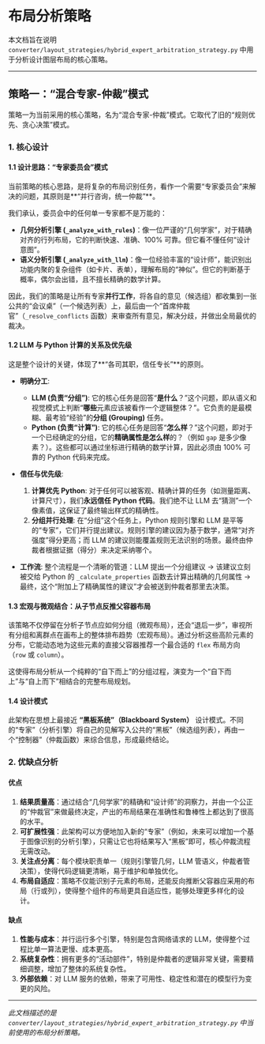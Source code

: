 # 布局分析策略

本文档旨在说明 `converter/layout_strategies/hybrid_expert_arbitration_strategy.py` 中用于分析设计图层布局的核心策略。

---

## 策略一：“混合专家-仲裁”模式

策略一为当前采用的核心策略，名为“混合专家-仲裁”模式。它取代了旧的“规则优先、贪心决策”模式。

### 1. 核心设计

#### 1.1 设计思路：“专家委员会”模式

当前策略的核心思路，是将复杂的布局识别任务，看作一个需要“专家委员会”来解决的问题，其原则是**“并行咨询，统一仲裁”**。

我们承认，委员会中的任何单一专家都不是万能的：
*   **几何分析引擎 (`_analyze_with_rules`)**：像一位严谨的“几何学家”，对于精确对齐的行列布局，它的判断快速、准确、100% 可靠。但它看不懂任何“设计意图”。
*   **语义分析引擎 (`_analyze_with_llm`)**：像一位经验丰富的“设计师”，能识别出功能内聚的复杂组件（如卡片、表单），理解布局的“神似”。但它的判断基于概率，偶尔会出错，且不擅长精确的数学计算。

因此，我们的策略是让所有专家**并行工作**，将各自的意见（候选组）都收集到一张公共的“会议桌”（一个候选列表）上，最后由一个“首席仲裁官”（`_resolve_conflicts` 函数）来审查所有意见，解决分歧，并做出全局最优的裁决。

#### 1.2 LLM 与 Python 计算的关系及优先级

这是整个设计的关键，体现了**“各司其职，信任专长”**的原则。

*   **明确分工**:
    *   **LLM (负责“分组”)**: 它的核心任务是回答“**是什么**？”这个问题，即从语义和视觉模式上判断“**哪些**元素应该被看作一个逻辑整体？”。它负责的是最模糊、最考验“经验”的**分组 (Grouping)** 任务。
    *   **Python (负责“计算”)**: 它的核心任务是回答“**怎么样**？”这个问题，即对于一个已经确定的分组，它的**精确属性是怎么样**的？（例如 `gap` 是多少像素？）。这些都可以通过坐标进行精确的数学计算，因此必须由 100% 可靠的 Python 代码来完成。

*   **信任与优先级**:
    1.  **计算优先 Python**: 对于任何可以被客观、精确计算的任务（如测量距离、计算尺寸），我们**永远信任 Python 代码**。我们绝不让 LLM 去“猜测”一个像素值，这保证了最终输出样式的精确性。
    2.  **分组并行处理**: 在“分组”这个任务上，Python 规则引擎和 LLM 是平等的“专家”，它们并行提出建议。规则引擎的建议因为基于数学，通常“对齐强度”得分更高；而 LLM 的建议则能覆盖规则无法识别的场景。最终由仲裁者根据证据（得分）来决定采纳哪个。

*   **工作流**:
    整个流程是一个清晰的管道：LLM 提出一个分组建议 → 该建议立刻被交给 Python 的 `_calculate_properties` 函数去计算出精确的几何属性 → 最终，这个“附加上了精确属性的建议”才会被送到仲裁者那里去决策。

#### 1.3 宏观与微观结合：从子节点反推父容器布局

该策略不仅停留在分析子节点应如何分组（微观布局），还会“退后一步”，审视所有分组和离群点在画布上的整体排布趋势（宏观布局）。通过分析这些高阶元素的分布，它能动态地为这些元素的直接父容器推荐一个最合适的 `flex` 布局方向（`row` 或 `column`）。

这使得布局分析从一个纯粹的“自下而上”的分组过程，演变为一个“自下而上”与“自上而下”相结合的完整布局规划。

#### 1.4 设计模式

此架构在思想上最接近 **“黑板系统”（Blackboard System）** 设计模式。不同的“专家”（分析引擎）将自己的见解写入公共的“黑板”（候选组列表），再由一个“控制器”（仲裁函数）来综合信息，形成最终结论。

### 2. 优缺点分析

#### 优点

1.  **结果质量高**：通过结合“几何学家”的精确和“设计师”的洞察力，并由一个公正的“仲裁官”来做最终决定，产出的布局结果在准确性和鲁棒性上都达到了很高的水平。
2.  **可扩展性强**：此架构可以方便地加入新的“专家”（例如，未来可以增加一个基于图像识别的分析引擎），只需让它也将结果写入“黑板”即可，核心仲裁流程无需改动。
3.  **关注点分离**：每个模块职责单一（规则引擎管几何，LLM 管语义，仲裁者管决策），使得代码逻辑更清晰，易于维护和单独优化。
4.  **布局自适应**：策略不仅能识别子元素的布局，还能反向推断父容器应采用的布局（行或列），使得整个组件的布局更具自适应性，能够处理更多样化的设计。

#### 缺点

1.  **性能与成本**：并行运行多个引擎，特别是包含网络请求的 LLM，使得整个过程比单一算法更慢、成本更高。
2.  **系统复杂性**：拥有更多的“活动部件”，特别是仲裁者的逻辑非常关键，需要精细调整，增加了整体的系统复杂性。
3.  **外部依赖**：对 LLM 服务的依赖，带来了可用性、稳定性和潜在的模型行为变更的风险。

---
*此文档描述的是 `converter/layout_strategies/hybrid_expert_arbitration_strategy.py` 中当前使用的布局分析策略。*
